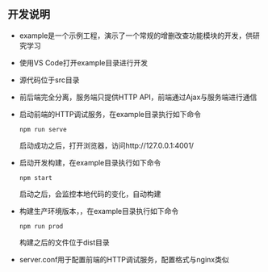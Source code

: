 ## 开发说明

- example是一个示例工程，演示了一个常规的增删改查功能模块的开发，供研究学习
- 使用VS Code打开example目录进行开发
- 源代码位于src目录
- 前后端完全分离，服务端只提供HTTP API，前端通过Ajax与服务端进行通信

- 启动前端的HTTP调试服务，在example目录执行如下命令
  ```
  npm run serve
  ```
  启动成功之后，打开浏览器，访问http://127.0.0.1:4001/
- 启动开发构建，在example目录执行如下命令
  ```
  npm start
  ```
  启动之后，会监控本地代码的变化，自动构建
- 构建生产环境版本，，在example目录执行如下命令
  ```
  npm run prod
  ```
  构建之后的文件位于dist目录
- server.conf用于配置前端的HTTP调试服务，配置格式与nginx类似